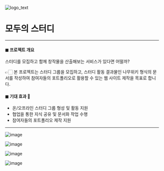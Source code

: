  ![logo_text](https://github.com/bitcamp-teams/mos/assets/150896440/06022d5c-844c-4d3b-9244-c7a65164386a)

# 모두의 스터디
---
#### ◼ 프로젝트 개요
스터디를 모집하고 함께 창작물을 산출해보는 서비스가 있다면 어떨까? 

👉🏻 본 프로젝트는 스터디 그룹을 모집하고, 스터디 활동 결과물인 나무위키 형식의 문서를 작성하여 참여자들의 포트폴리오로 활용할 수 있는 웹 사이트 제작을 목표로 합니다.

#### ◼ 기대 효과 🤼
- 온/오프라인 스터디 그룹 형성 및 활동 지원
- 협업을 통한 지식 공유 및 문서화 작업 수행
- 참여자들의 포트폴리오 제작 지원

---

![image](https://github.com/bitcamp-teams/mos/assets/150896440/bcc1d0f4-1777-409d-907c-afe5e70bed1e)

![image](https://github.com/bitcamp-teams/mos/assets/150896440/062120a3-b3b4-4b8a-8c0a-1c9df066202e)

![image](https://github.com/bitcamp-teams/mos/assets/150896440/f7d6bf44-8d14-4a0f-896a-d9f7870b6713)

![image](https://github.com/bitcamp-teams/mos/assets/150896440/30f7f394-ac95-41b3-830c-d76435625694)
